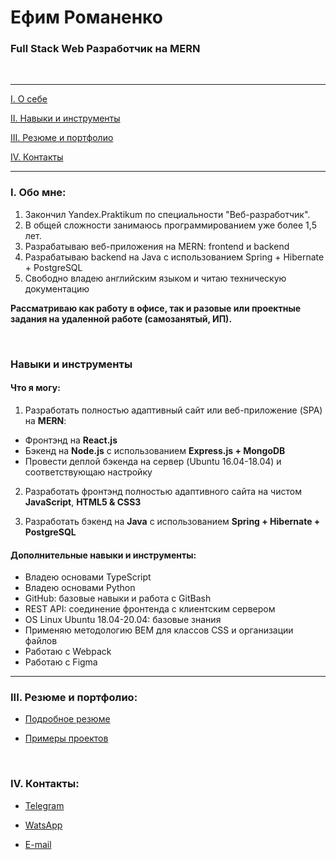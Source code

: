 # Ефим Романенко #

### Full Stack Web Разработчик на MERN ###

<br/>

***

[I. О себе](#about)

[II. Навыки и инструменты](#skills)

[III. Резюме и портфолио](#cv)

[IV. Контакты](#contacts)

***

### <a name="about"></a> I. Обо мне: ###

1. Закончил Yandex.Praktikum по специальности "Веб-разработчик". 
2. В общей сложности занимаюсь программированием уже более 1,5 лет. 
3. Разрабатываю веб-приложения на MERN: frontend и backend
4. Разрабатываю backend на Java c использованием Spring + Hibernate + PostgreSQL
5. Свободно владею английским языком и читаю техническую документацию

**Рассматриваю как работу в офисе, так и разовые или проектные задания на удаленной работе (самозанятый, ИП).**

<br/>

### <a name="skills"></a> Навыки и инструменты ###

#### Что я могу: ####

1. Разработать полностью адаптивный сайт или веб-приложение (SPA) на **MERN**: 
- Фронтэнд на **React.js**
- Бэкенд на **Node.js** с использованием **Express.js + MongoDB**
- Провести деплой бэкенда на сервер (Ubuntu 16.04-18.04) и соответствующаю настройку

2. Разработать фронтэнд полностью адаптивного сайта на чистом **JavaScript**, **HTML5 & CSS3**

3. Разработать бэкенд на **Java** c использованием **Spring + Hibernate + PostgreSQL**

#### Дополнительные навыки и инструменты: ####

- Владею основами TypeScript
- Владею основами Python
- GitHub: базовые навыки и работа с GitBash
- REST API: соединение фронтенда с клиентским сервером
- OS Linux Ubuntu 18.04-20.04: базовые знания
- Применяю методологию BEM для классов CSS и организации файлов
- Работаю с Webpack
- Работаю с Figma

***

### <a name="cv"></a> III. Резюме и портфолио: ###

- [Подробное резюме](https://github.com/fmkrom/info/blob/main/ru/fmkrom_cv_ru.md)

- [Примеры проектов](https://github.com/fmkrom/info/blob/main/ru/fmkrom_portfolio_ru.md)

<br/>

### <a name="contacts"></a> IV. Контакты: ###

- [Telegram](https://t.me/bkenob)

- [WatsApp](https://api.whatsapp.com/send?phone=79891131568)

- [E-mail](mailto:dubitemus@gmail.com)

<br/>


